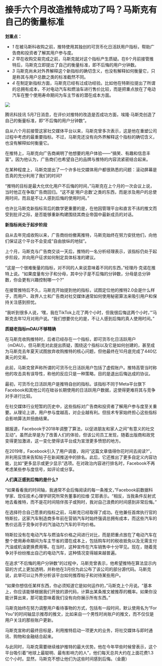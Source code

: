 # 接手六个月改造推特成功了吗？马斯克有自己的衡量标准

**划重点：**

  * _1_ 在被马斯科收购之前，推特使用其独创的可货币化日活跃用户指标，帮助广告商和投资者了解其用户参与度。
  * _2_ 早在收购交易完成之前，马斯克就对这个指标产生质疑。在6个月前接管推特后，马斯克立即提出了自己的衡量标准，即不后悔的用户分钟数。
  * _3_ 马斯克尚未对外界解释这个新指标的确切含义，也没有解释如何衡量它，只是称其与用户总数之类的标准截然不同。
  * _4_ 在制定新指标方面，马斯克已经有过成功经验。比如他在特斯拉提出了所谓的总拥有成本，不对电动汽车和燃油车进行售价比较，而是把重点放在了电动汽车在整个使用寿命期间为车主节省的潜在成本方面。

![](https://inews.gtimg.com/news_bt/O9fvl8O-HIuftJd5Hsp5oz99OxvejZ7HmXNGIrAIDQSvoAA/1000)

腾讯科技讯 5月7日消息，在评价对推特的改造是否成功方面，埃隆·马斯克创造了自己的衡量标准，即“不后悔的用户分钟数”。

自从六个月前接管这家社交媒体平台以来，马斯克曾多次表示，这是他在重塑公司过程中考虑的最重要指标。不过，马斯克还没有向外界解释这个指标的确切含义，也没有解释如何衡量它。

在推特上，马斯克向广告商阐明了他想要的用户体验——“搞笑、有趣和信息丰富”。因为他认为，广告商们也希望自己的品牌与推特的内容流紧密结合起来。

在某种程度上，马斯克提出了一个许多社交媒体用户都很熟悉的问题：滚动屏幕是否真的充分利用了我们的时间?

“推特的目标是最大化优化用户不后悔的时间，”马斯克在上个月的一次会议上说，当时他正在争取广告商回归。“这不是‘用户总数’之类的东西，而是涉及用户的总使用时间，而且是不让人感到后悔的使用时间。”

也许比马斯克新指标背后的数学更重要的是，在他因管理平台和直言不讳的推文而受到批评之际，是否能够重新构建围绕其商业帝国中最新成员的对话。

**新指标尚处于起步阶段**

自从去年完成收购以来，广告商纷纷撤离推特，马斯克始终在努力安抚他们，向他们保证这个平台不会变成“自由放纵的地狱”。

上个月，马斯克与广告商交谈一天后，推特的一名分析经理表示，该指标仍处于起步阶段，并向用户征求如何制定具体标准的建议。

“这是一个很难衡量的指标，对不同的人来说意味着不同的东西，”经理丹·克诺在推特上说。“如果度量有分子和分母，其中分子是不后悔的分钟数，分母是总分钟数，你会更有兴趣控制哪一个?”

在接管推特后不久，马斯克开始提到他的指标，试图定位他的推特2.0会是什么样子，而用户、政界人士和广告商对社交媒体通常如何使用秘密算法来吸引用户和保持关注感到担忧。

“我听到很多人说，‘嘿，我在TikTok上花了两个小时，但我很后悔这两个小时，’”马斯克去年12月对用户说。“我们想要优化的是，不让人感到后悔的真人使用时间。”

**质疑老指标mDAU不够精确**

在马斯克收购推特时，后者已经存在一个指标，即可货币化日活跃用户（mDAU）。但马斯克对此提出质疑，围绕这个指标以及它是如何创建的，甚至成为马斯克去年夏天试图放弃收购推特的核心问题，但他最终在10月底完成了440亿美元的交易。

此前，马斯克曾声称所谓的可货币化日活跃用户包括了虚假账户。推特高管当时称他的攻击具有误导性，称他的反应只是一种策略，目的是退出后悔达成的协议。

最初，可货币化日活跃用户是推特自创的指标。该指标不同于Meta平台旗下Facebook和其他公司在硅谷长期使用的日活跃用户数据，这使得更难将其与竞争对手进行比较。

在社交媒体行业短暂的历史中，这些指标对广告商和投资者了解用户参与度至关重要。从理论上讲，用户参与度越高，对企业越有利。但技术专家始终担心这些指标会影响算法并扭曲结果。

据报道，Facebook于2018年调整了算法，以促进朋友和家人之间“有意义的社交互动”。虽然此举是为了改善人们的体验，但该公司员工发现，随着出版商和政党变得更加激进，这一变化使得该平台成为宣泄更多愤怒的地方。

在2019年，Facebook引入了用户调查，询问“这篇文章值得你花时间去阅读?”，并利用反馈来告知帖子在新闻推送中的排名。此后，它还推出了更多自定义内容功能，比如“更多显示或更少显示”选项。在对政治内容进行排名时，Facebook不再考虑某些参与度信号，如评论或分享。

**人们真正感到后悔的是什么?**

“如果看看我的时间轴，我通常不会后悔阅读的每一条推文，”Facebook前数据科学家、现任技术心理学研究所常务董事的拉维·艾耶表示。“相反，当我条件反射式地去看推特，而不是花时间陪伴孩子或狗时，我对自己浪费的时间感到非常后悔。”

在选择符合自己愿景的指标之前，马斯克已经取得了成功。在他兼任首席执行官的特斯拉，这家汽车制造商多年前在营销汽车时始终强调总拥有成本，而这些汽车的售价远高于竞争对手的汽油动力汽车的平均价格。

特斯拉没有在电动汽车与燃油车价格之间进行对比，而是把重点放在了电动汽车在整个使用寿命期间为车主节省的潜在成本上，包括购车时的税收抵免以及无需支付汽油或机油更换费用等。在当时，这种宣传在汽车销售中十分罕见。现在，随着竞争对手纷纷推出自己的电动汽车，这种情况变得越来越普遍。

在追求“不后悔的用户分钟数”的过程中，马斯克曾表示，他希望推特在算法显示内容的方式上更加透明，并称他在3月份为此公布了该公司的部分源代码。马斯克说，此举可以让外界分析该平台如何推荐帖子和对待某些用户。

“如果你想信任某样东西，你必须知道它是如何运作的，”马斯克上个月说。“基本上，你应该能够根据我们开放的源代码，计算出某条推文被推荐的概率。如果你没能计算出来，那可能意味着我们没有向你展示所有东西。”

马斯克始终在努力调整用户看待事物的方式，包括有一段时间，默认使用名为“For
You”的时间轴显示推荐的推文，比如来自一个男性时尚账户的推文，而不仅仅是用户关注的那些账户更新。

马斯克宣称的最终目标是，利用推特启动一项更大的业务，将社交媒体与即时通讯、购物和金融结合起来。

与此同时，马斯克需要继续维护推特的最大优势。他在今年早些时候曾表示，这个平台吸引着“地球上最聪明、最有影响力的人”，他们每天总共大约在上面花费1.3亿个小时。显然，马斯克不想让他们为这些时间感到后悔。（金鹿）

